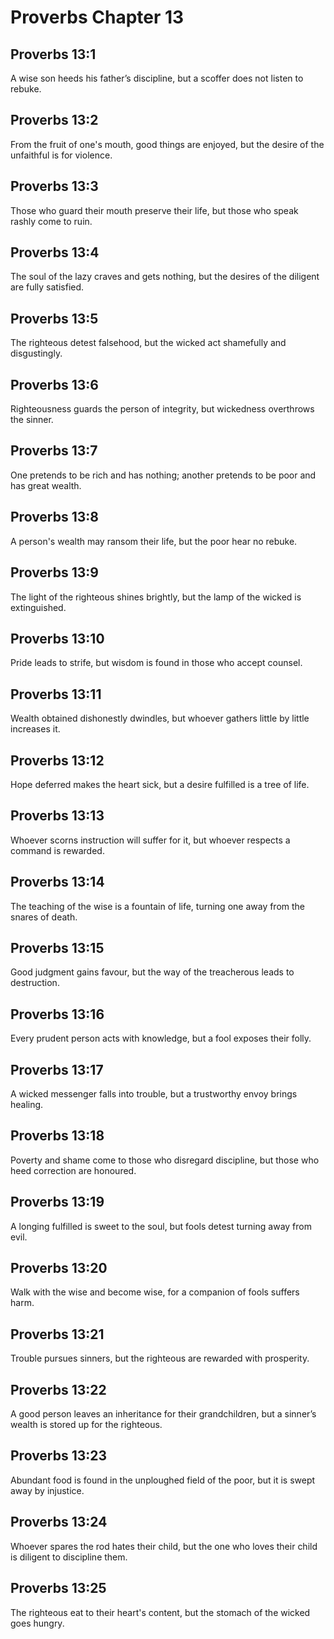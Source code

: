 # Proverbs Chapter 13

## Proverbs 13:1
A wise son heeds his father’s discipline, but a scoffer does not listen to rebuke.

## Proverbs 13:2
From the fruit of one's mouth, good things are enjoyed, but the desire of the unfaithful is for violence.

## Proverbs 13:3
Those who guard their mouth preserve their life, but those who speak rashly come to ruin.

## Proverbs 13:4
The soul of the lazy craves and gets nothing, but the desires of the diligent are fully satisfied.

## Proverbs 13:5
The righteous detest falsehood, but the wicked act shamefully and disgustingly.

## Proverbs 13:6
Righteousness guards the person of integrity, but wickedness overthrows the sinner.

## Proverbs 13:7
One pretends to be rich and has nothing; another pretends to be poor and has great wealth.

## Proverbs 13:8
A person's wealth may ransom their life, but the poor hear no rebuke.

## Proverbs 13:9
The light of the righteous shines brightly, but the lamp of the wicked is extinguished.

## Proverbs 13:10
Pride leads to strife, but wisdom is found in those who accept counsel.

## Proverbs 13:11
Wealth obtained dishonestly dwindles, but whoever gathers little by little increases it.

## Proverbs 13:12
Hope deferred makes the heart sick, but a desire fulfilled is a tree of life.

## Proverbs 13:13
Whoever scorns instruction will suffer for it, but whoever respects a command is rewarded.

## Proverbs 13:14
The teaching of the wise is a fountain of life, turning one away from the snares of death.

## Proverbs 13:15
Good judgment gains favour, but the way of the treacherous leads to destruction.

## Proverbs 13:16
Every prudent person acts with knowledge, but a fool exposes their folly.

## Proverbs 13:17
A wicked messenger falls into trouble, but a trustworthy envoy brings healing.

## Proverbs 13:18
Poverty and shame come to those who disregard discipline, but those who heed correction are honoured.

## Proverbs 13:19
A longing fulfilled is sweet to the soul, but fools detest turning away from evil.

## Proverbs 13:20
Walk with the wise and become wise, for a companion of fools suffers harm.

## Proverbs 13:21
Trouble pursues sinners, but the righteous are rewarded with prosperity.

## Proverbs 13:22
A good person leaves an inheritance for their grandchildren, but a sinner’s wealth is stored up for the righteous.

## Proverbs 13:23
Abundant food is found in the unploughed field of the poor, but it is swept away by injustice.

## Proverbs 13:24
Whoever spares the rod hates their child, but the one who loves their child is diligent to discipline them.

## Proverbs 13:25
The righteous eat to their heart's content, but the stomach of the wicked goes hungry.
